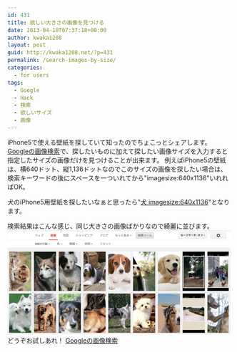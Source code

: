 ```yaml
---
id: 431
title: 欲しい大きさの画像を見つける
date: 2013-04-10T07:37:18+00:00
author: kwaka1208
layout: post
guid: http://kwaka1208.net/?p=431
permalink: /search-images-by-size/
categories:
  - for users
tags:
  - Google
  - Hack
  - 検索
  - 欲しいサイズ
  - 画像
---
```

iPhone5で使える壁紙を探していて知ったのでちょこっとシェアします。
<a href="https://images.google.com/">Googleの画像検索</a>で、探したいものに加えて探したい画像サイズを入力すると指定したサイズの画像だけを見つけることが出来ます。
例えばiPhone5の壁紙は、横640ドット、縦1,136ドットなのでこのサイズの画像を探したい場合は、検索キーワードの後にスペースを一ついれてから"imagesize:640x1136"いれればOK。

犬のiPhone5用壁紙を探したいなぁと思ったら"<a href="http://images.google.co.jp/search?hl=ja&amp;site=&amp;tbm=isch&amp;source=hp&amp;biw=1123&amp;bih=595&amp;oq=%E7%8A%AC+imagesize:640x1136&amp;gs_l=img.12...14290.14290.0.15275.1.1.0.0.0.0.360.360.3-1.1.0...0.0...1ac.1.8.img.1uJzqvQzLYk&amp;q=%E7%8A%AC&amp;tbs=isz:ex,iszw:640,iszh:1136">犬 imagesize:640x1136</a>"となります。

検索結果はこんな感じ、同じ大きさの画像ばかりなので綺麗に並びます。
<img src="/assets/images/2013/04/dogs.png" alt="dogs" width="500" height="234" class="alignnone size-full wp-image-432" />
どうぞお試しあれ！
<a href="https://images.google.com/">Googleの画像検索</a>